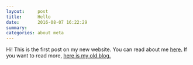 ```yaml
---
layout:     post
title:      Hello
date:       2016-08-07 16:22:29
summary:    
categories: about meta
---
```


Hi! This is the first post on my new website. You can read about me [here.](/about) If you want to read more, [here is my old blog.](http://premgane.wordpress.com)
